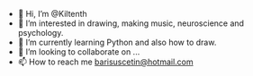 - 👋 Hi, I’m @Kiltenth
- 👀 I’m interested in drawing, making music, neuroscience and psychology.
- 🌱 I’m currently learning Python and also how to draw.
- 💞️ I’m looking to collaborate on ...
- 📫 How to reach me barisuscetin@hotmail.com

<!---
Kiltenth/Kiltenth is a ✨ special ✨ repository because its `README.md` (this file) appears on your GitHub profile.
You can click the Preview link to take a look at your changes.
--->
